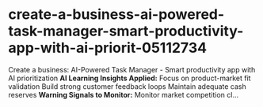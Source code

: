 # create-a-business-ai-powered-task-manager-smart-productivity-app-with-ai-priorit-05112734
Create a business: AI-Powered Task Manager - Smart productivity app with AI prioritization  **AI Learning Insights Applied:**  Focus on product-market fit validation  Build strong customer feedback loops  Maintain adequate cash reserves  **Warning Signals to Monitor:**  Monitor market competition cl...

